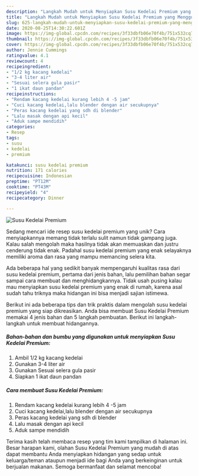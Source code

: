 ```yaml
---
description: "Langkah Mudah untuk Menyiapkan Susu Kedelai Premium yang Menggugah Selera"
title: "Langkah Mudah untuk Menyiapkan Susu Kedelai Premium yang Menggugah Selera"
slug: 625-langkah-mudah-untuk-menyiapkan-susu-kedelai-premium-yang-menggugah-selera
date: 2020-08-25T14:30:22.601Z
image: https://img-global.cpcdn.com/recipes/3f33dbfb06e70f4b/751x532cq70/susu-kedelai-premium-foto-resep-utama.jpg
thumbnail: https://img-global.cpcdn.com/recipes/3f33dbfb06e70f4b/751x532cq70/susu-kedelai-premium-foto-resep-utama.jpg
cover: https://img-global.cpcdn.com/recipes/3f33dbfb06e70f4b/751x532cq70/susu-kedelai-premium-foto-resep-utama.jpg
author: Jennie Cummings
ratingvalue: 4.1
reviewcount: 4
recipeingredient:
- "1/2 kg kacang kedelai"
- "3-4 liter air"
- "Sesuai selera gula pasir"
- "1 ikat daun pandan"
recipeinstructions:
- "Rendam kacang kedelai kurang lebih 4 -5 jam"
- "Cuci kacang kedelai,lalu blender dengan air secukupnya"
- "Peras kacang kedelai yang sdh di blender"
- "Lalu masak dengan api kecil"
- "Aduk sampe mendidih"
categories:
- Resep
tags:
- susu
- kedelai
- premium

katakunci: susu kedelai premium 
nutrition: 171 calories
recipecuisine: Indonesian
preptime: "PT12M"
cooktime: "PT43M"
recipeyield: "4"
recipecategory: Dinner

---
```



![Susu Kedelai Premium](https://img-global.cpcdn.com/recipes/3f33dbfb06e70f4b/751x532cq70/susu-kedelai-premium-foto-resep-utama.jpg)

Sedang mencari ide resep susu kedelai premium yang unik? Cara menyiapkannya memang tidak terlalu sulit namun tidak gampang juga. Kalau salah mengolah maka hasilnya tidak akan memuaskan dan justru cenderung tidak enak. Padahal susu kedelai premium yang enak selayaknya memiliki aroma dan rasa yang mampu memancing selera kita.



Ada beberapa hal yang sedikit banyak mempengaruhi kualitas rasa dari susu kedelai premium, pertama dari jenis bahan, lalu pemilihan bahan segar sampai cara membuat dan menghidangkannya. Tidak usah pusing kalau mau menyiapkan susu kedelai premium yang enak di rumah, karena asal sudah tahu triknya maka hidangan ini bisa menjadi sajian istimewa.


Berikut ini ada beberapa tips dan trik praktis dalam mengolah susu kedelai premium yang siap dikreasikan. Anda bisa membuat Susu Kedelai Premium memakai 4 jenis bahan dan 5 langkah pembuatan. Berikut ini langkah-langkah untuk membuat hidangannya.

<!--inarticleads1-->

##### Bahan-bahan dan bumbu yang digunakan untuk menyiapkan Susu Kedelai Premium:

1. Ambil 1/2 kg kacang kedelai
1. Gunakan 3-4 liter air
1. Gunakan Sesuai selera gula pasir
1. Siapkan 1 ikat daun pandan




<!--inarticleads2-->

##### Cara membuat Susu Kedelai Premium:

1. Rendam kacang kedelai kurang lebih 4 -5 jam
1. Cuci kacang kedelai,lalu blender dengan air secukupnya
1. Peras kacang kedelai yang sdh di blender
1. Lalu masak dengan api kecil
1. Aduk sampe mendidih




Terima kasih telah membaca resep yang tim kami tampilkan di halaman ini. Besar harapan kami, olahan Susu Kedelai Premium yang mudah di atas dapat membantu Anda menyiapkan hidangan yang sedap untuk keluarga/teman ataupun menjadi ide bagi Anda yang berkeinginan untuk berjualan makanan. Semoga bermanfaat dan selamat mencoba!
